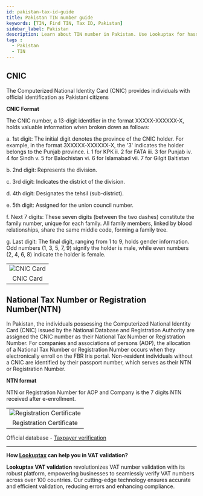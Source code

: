 ```yaml
---
id: pakistan-tax-id-guide
title: Pakistan TIN number guide
keywords: [TIN, Find TIN, Tax ID, Pakistan]
sidebar_label: Pakistan
description: Learn about TIN number in Pakistan. Use Lookuptax for hassle-free tax id validation in Pakistan and other 100+ countries
tags : 
  - Pakistan
  - TIN
---
```


## CNIC
The Computerized National Identity Card (CNIC) provides individuals with official identification as Pakistani citizens

**CNIC Format**

The CNIC number, a 13-digit identifier in the format XXXXX-XXXXXX-X, holds valuable information when broken down as follows:

a. 1st digit: The initial digit denotes the province of the CNIC holder. For example, in the format 3XXXXX-XXXXXX-X, the '3' indicates the holder belongs to the Punjab province.
i. 1 for KPK
ii. 2 for FATA
iii. 3 for Punjab
iv. 4 for Sindh
v. 5 for Balochistan
vi. 6 for Islamabad
vii. 7 for Gilgit Baltistan

b. 2nd digit: Represents the division.

c. 3rd digit: Indicates the district of the division.

d. 4th digit: Designates the tehsil (sub-district).

e. 5th digit: Assigned for the union council number.

f. Next 7 digits: These seven digits (between the two dashes) constitute the family number, unique for each family. All family members, linked by blood relationships, share the same middle code, forming a family tree.

g. Last digit: The final digit, ranging from 1 to 9, holds gender information. Odd numbers (1, 3, 5, 7, 9) signify the holder is male, while even numbers (2, 4, 6, 8) indicate the holder is female.


<table align="center" border="0px" border-color="#dedede"><tr><td>
  <img src="/docs/img/taxid/cnic-pakistan.PNG" alt="CNIC Card" title="CNIC Card"/>
  </td></tr>
  <tr><td align="center">CNIC Card</td></tr>
</table>


## National Tax Number or Registration Number(NTN)

In Pakistan, the individuals possessing the Computerized National Identity Card (CNIC) issued by the National Database and Registration Authority are assigned the CNIC number as their National Tax Number or Registration Number. For companies and associations of persons (AOP), the allocation of a National Tax Number or Registration Number occurs when they electronically enroll on the FBR Iris portal. Non-resident individuals without a CNIC are identified by their passport number, which serves as their NTN or Registration Number.


**NTN format**

NTN or Registration Number for AOP and Company is the 7 digits NTN received after e-enrollment.

<table align="center" border="0px" border-color="#dedede"><tr><td>
  <img src="/docs/img/taxid/registration-certificate-pakistan.PNG" alt="Registration Certificate" title="Registration Certificate"/>
  </td></tr>
  <tr><td align="center">Registration Certificate</td></tr>
</table>


Official database - [Taxpayer verification](https://e.fbr.gov.pk/esbn/Verification#)

----
**How [Lookuptax](https://lookuptax.com/) can help you in VAT validation?**

**Lookuptax VAT validation** revolutionizes VAT number validation with its robust platform, empowering businesses to seamlessly verify VAT numbers across over 100 countries. Our cutting-edge technology ensures accurate and efficient validation, reducing errors and enhancing compliance.
